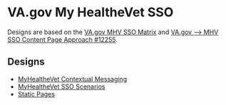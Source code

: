 # VA.gov My HealtheVet SSO 
Designs are based on the [VA.gov MHV SSO Matrix]() and [VA.gov --> MHV SSO Content Page Approach #12255](https://app.zenhub.com/workspace/o/department-of-veterans-affairs/vets.gov-team/issues/12255).

## Designs
* [MyHealtheVet Contextual Messaging](https://adhoc.invisionapp.com/share/EJO686H9AS3#/321159118_SSO_To_MHV_Scenarios)
* [MyHealtheVet SSO Scenarios](https://adhoc.invisionapp.com/share/EJO686H9AS3#/321159118_SSO_To_MHV_Scenarios)
* [Static Pages](https://adhoc.invisionapp.com/share/WQNTTHKJUMP)

